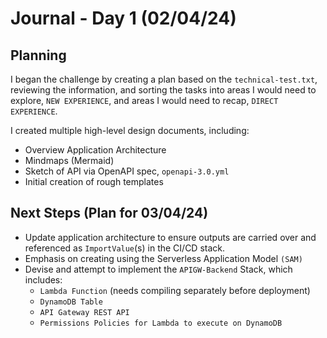 # Journal - Day 1 (02/04/24)

## Planning
I began the challenge by creating a plan based on the `technical-test.txt`, reviewing the information, and sorting the tasks into areas I would need to explore,  `NEW EXPERIENCE`, and areas I would need to recap, `DIRECT EXPERIENCE`.

I created multiple high-level design documents, including:
- Overview Application Architecture
- Mindmaps (Mermaid) 
- Sketch of API via OpenAPI spec, `openapi-3.0.yml`
- Initial creation of rough templates


## Next Steps (Plan for 03/04/24)
- Update application architecture to ensure outputs are carried over and referenced as `ImportValue`(s) in the CI/CD stack.
- Emphasis on creating using the Serverless Application Model `(SAM)`
- Devise and attempt to implement the `APIGW-Backend` Stack, which includes:
    - `Lambda Function` (needs compiling separately before deployment)
    - `DynamoDB Table`
    - `API Gateway REST API`
    - `Permissions Policies for Lambda to execute on DynamoDB`